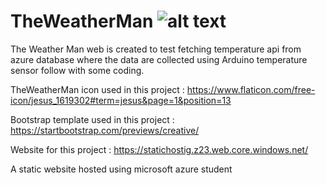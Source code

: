 # TheWeatherMan  ![alt text](https://github.com/lowzijian/TheWeatherMan/img/weatherman2.png)
The Weather Man web is created to test fetching temperature api from azure database where the data are collected using Arduino temperature sensor follow with some coding.

TheWeatherMan icon used in this project : 
https://www.flaticon.com/free-icon/jesus_1619302#term=jesus&page=1&position=13

Bootstrap template used in this project : 
https://startbootstrap.com/previews/creative/

Website for this project :
https://statichostig.z23.web.core.windows.net/

A static website hosted using microsoft azure student
